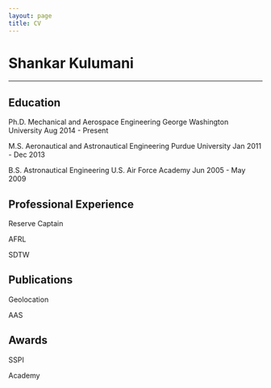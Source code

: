 ```yaml
---
layout: page
title: CV
---
```


# Shankar Kulumani
----------------------

## Education

Ph.D.   Mechanical and Aerospace Engineering  George Washington University Aug 2014 - Present

M.S.    Aeronautical and Astronautical Engineering  Purdue University   Jan 2011 - Dec 2013

B.S.    Astronautical Engineering   U.S. Air Force Academy   Jun 2005 - May 2009

## Professional Experience

Reserve Captain

AFRL

SDTW

## Publications

Geolocation

AAS


## Awards

SSPI

Academy
